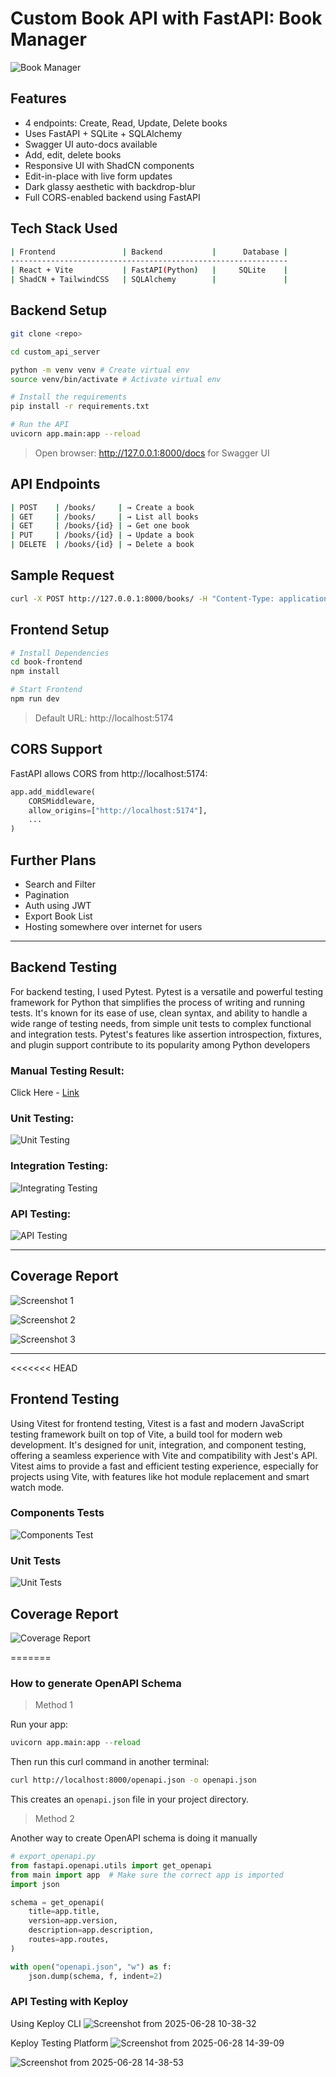 # Custom Book API with FastAPI: Book Manager
![Book Manager](https://github.com/user-attachments/assets/ed060915-f3d1-4a97-b031-80fe850d9555)


## Features

- 4 endpoints: Create, Read, Update, Delete books
- Uses FastAPI + SQLite + SQLAlchemy
- Swagger UI auto-docs available
- Add, edit, delete books
- Responsive UI with ShadCN components
- Edit-in-place with live form updates
- Dark glassy aesthetic with backdrop-blur
- Full CORS-enabled backend using FastAPI

## Tech Stack Used

```bash
| Frontend               | Backend           |      Database |
--------------------------------------------------------------
| React + Vite           | FastAPI(Python)   |     SQLite    |
| ShadCN + TailwindCSS   | SQLAlchemy        |               | 
```

## Backend Setup

```bash
git clone <repo>

cd custom_api_server

python -m venv venv # Create virtual env
source venv/bin/activate # Activate virtual env

# Install the requirements
pip install -r requirements.txt

# Run the API
uvicorn app.main:app --reload
```
> Open browser: http://127.0.0.1:8000/docs for Swagger UI


## API Endpoints

```bash
| POST    | /books/     | → Create a book
| GET     | /books/     | → List all books
| GET     | /books/{id} | → Get one book
| PUT     | /books/{id} | → Update a book
| DELETE  | /books/{id} | → Delete a book
```

## Sample Request
```bash
curl -X POST http://127.0.0.1:8000/books/ -H "Content-Type: application/json" -d '{"title": "1984", "author": "George Orwell", "published_year": 1949, "genre": "Dystopian"}'
```
## Frontend Setup

```bash
# Install Dependencies
cd book-frontend
npm install

# Start Frontend
npm run dev
```
> Default URL: http://localhost:5174

## CORS Support

FastAPI allows CORS from http://localhost:5174:

```python
app.add_middleware(
    CORSMiddleware,
    allow_origins=["http://localhost:5174"],
    ...
)
```

## Further Plans
- Search and Filter
- Pagination
- Auth using JWT
- Export Book List
- Hosting somewhere over internet for users

---

## Backend Testing

For backend testing, I used Pytest. Pytest is a versatile and powerful testing framework for Python that simplifies the process of writing and running tests. It's known for its ease of use, clean syntax, and ability to handle a wide range of testing needs, from simple unit tests to complex functional and integration tests. Pytest's features like assertion introspection, fixtures, and plugin support contribute to its popularity among Python developers

### Manual Testing Result: 

Click Here - [Link](https://docs.google.com/spreadsheets/d/1BAAdMUCMpejcxzg6ULm1mBoXT5IMFwEZJgyCsTvNVZA/edit?usp=sharing)

### Unit Testing:

![Unit Testing](https://github.com/user-attachments/assets/6e2502b7-f83d-43f6-a569-76fa50fa6486)

### Integration Testing:

![Integrating Testing](https://github.com/user-attachments/assets/a17eba33-6658-4678-adad-a1767e8be33c)

### API Testing:

![API Testing](https://github.com/user-attachments/assets/f8ff1d04-cae9-4774-bbd4-40a90a7e380a)



---
## Coverage Report

![Screenshot 1](https://github.com/user-attachments/assets/ed5e0ce8-6e18-4d36-9b28-086170f30354)

![Screenshot 2](https://github.com/user-attachments/assets/b9e003ec-1abf-4702-b393-30225a5d78a9)

![Screenshot 3](https://github.com/user-attachments/assets/30ffb36c-1cb3-4bfb-8199-29a1e3f4b616)

---
<<<<<<< HEAD
## Frontend Testing
Using Vitest for frontend testing, Vitest is a fast and modern JavaScript testing framework built on top of Vite, a build tool for modern web development. It's designed for unit, integration, and component testing, offering a seamless experience with Vite and compatibility with Jest's API. Vitest aims to provide a fast and efficient testing experience, especially for projects using Vite, with features like hot module replacement and smart watch mode.

### Components Tests

![Components Test](https://github.com/user-attachments/assets/b418dab9-f7f3-4112-882f-f322ffaedc24)

### Unit Tests

![Unit Tests](https://github.com/user-attachments/assets/841a736a-2061-4025-a092-ac454d3b3af2)

## Coverage Report

![Coverage Report](https://github.com/user-attachments/assets/35119acb-ac95-443b-8af8-c24a297ab9c0)




=======
### How to generate OpenAPI Schema

> Method 1

Run your app:
```python
uvicorn app.main:app --reload
```

Then run this curl command in another terminal:
```bash
curl http://localhost:8000/openapi.json -o openapi.json
```

This creates an `openapi.json` file in your project directory.

> Method 2

Another way to create OpenAPI schema is doing it manually

```python
# export_openapi.py
from fastapi.openapi.utils import get_openapi
from main import app  # Make sure the correct app is imported
import json

schema = get_openapi(
    title=app.title,
    version=app.version,
    description=app.description,
    routes=app.routes,
)

with open("openapi.json", "w") as f:
    json.dump(schema, f, indent=2)
```

### API Testing with Keploy

Using Keploy CLI
![Screenshot from 2025-06-28 10-38-32](https://github.com/user-attachments/assets/6824f6b1-7f92-44a4-bca0-4522f1ecb38b)

Keploy Testing Platform
![Screenshot from 2025-06-28 14-39-09](https://github.com/user-attachments/assets/c2c60ee2-a1c7-429e-8638-2c52e6ae9f24)

![Screenshot from 2025-06-28 14-38-53](https://github.com/user-attachments/assets/fa29eee1-5500-464f-ab54-a2c0488b16e5)

